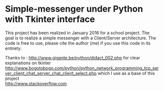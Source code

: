 # Simple-messenger under Python with Tkinter interface
This project has been realized in January 2016 for a school project. The goal is to realize a simple messenger with a Client/Server architecture.
The code is free to use, please cite the author (me) if you use this code in its entirety. 

Thanks to : 
http://www.gigante.be/python/didact_002.php for clear explanations on tkinter  
http://www.bogotobogo.com/python/python_network_programming_tcp_server_client_chat_server_chat_client_select.php which I use as a base of this project  
http://www.stackoverflow.com 



